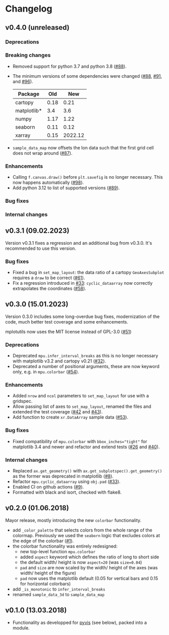 # Changelog

## v0.4.0 (unreleased)

### Deprecations

### Breaking changes

- Removed support for python 3.7 and python 3.8 ([#88](https://github.com/mathause/mplotutils/pull/88)).
- The minimum versions of some dependencies were changed ([#88](https://github.com/mathause/mplotutils/pull/88), [#91](https://github.com/mathause/mplotutils/pull/91), and [#96](https://github.com/mathause/mplotutils/pull/96)).

  | Package      | Old   | New     |
  | ------------ | ----- | -----   |
  | cartopy      | 0.18  | 0.21    |
  | matplotlib*  | 3.4   | 3.6     |
  | numpy        | 1.17  | 1.22    |
  | seaborn      | 0.11  | 0.12    |
  | xarray       | 0.15  | 2022.12 |


- `sample_data_map` now offsets the lon data such that the first grid cell does not wrap
  around ([#87](https://github.com/mathause/mplotutils/pull/87)).

### Enhancements

- Calling `f.canvas.draw()` before `plt.savefig` is no longer necessary. This now happens
  automatically ([#98](https://github.com/mathause/mplotutils/pull/98)).
- Add python 3.12 to list of supported versions ([#89](https://github.com/mathause/mplotutils/pull/89)).

### Bug fixes

### Internal changes


## v0.3.1 (09.02.2023)

Version v0.3.1 fixes a regression and an additional bug from v0.3.0. It's recommended to use this version.

### Bug fixes

- Fixed a bug in `set_map_layout`: the data ratio of a cartopy `GeoAxesSubplot` requires
  a `draw` to be correct ([#61](https://github.com/mathause/mplotutils/pull/61)).
- Fix a regression introduced in [#33](https://github.com/mathause/mplotutils/pull/33):
  `cyclic_dataarray` now correctly extrapolates the coordinates
  ([#58](https://github.com/mathause/mplotutils/pull/58)).


## v0.3.0 (15.01.2023)

Version 0.3.0 includes some long-overdue bug fixes, modernization of the code, much better
test coverage and some enhancements.

mplotutils now uses the MIT license instead of GPL-3.0 ([#51](https://github.com/mathause/mplotutils/pull/51))

### Deprecations

 * Deprecated `mpu.infer_interval_breaks` as this is no longer necessary with matplotlib v3.2
   and cartopy v0.21 ([#32](https://github.com/mathause/mplotutils/pull/32)).
 * Deprecated a number of positional arguments, these are now keyword only, e.g. in
   `mpu.colorbar` ([#54](https://github.com/mathause/mplotutils/pull/54)).

### Enhancements

 * Added ``nrow`` and ``ncol`` parameters to ``set_map_layout`` for use with a
   gridspec.
 * Allow passing list of axes to ``set_map_layout``, renamed the files and extended
   the test coverage ([#42](https://github.com/mathause/mplotutils/pull/42)
   and [#43](https://github.com/mathause/mplotutils/pull/43)).
 * Add function to create `xr.DataArray` sample data ([#53](https://github.com/mathause/mplotutils/pull/53)).

### Bug fixes

 * Fixed compatibility of `mpu.colorbar` with `bbox_inches="tight"` for matplotlib 3.4 and
   newer and refactor and extend tests ([#26](https://github.com/mathause/mplotutils/pull/26)
   and [#40](https://github.com/mathause/mplotutils/pull/40)).

### Internal changes

 * Replaced `ax.get_geometry()` with `ax.get_subplotspec().get_geometry()`
   as the former was deprecated in matplotlib ([#8](https://github.com/mathause/mplotutils/pull/8)).
 * Refactor `mpu.cyclic_dataarray` using `obj.pad` ([#33](https://github.com/mathause/mplotutils/pull/33)).
 * Enabled CI on github actions ([#9](https://github.com/mathause/mplotutils/pull/9)).
 * Formatted with black and isort, checked with flake8.

## v0.2.0 (01.06.2018)

Mayor release, mostly introducing the new `colorbar` functionality.

 * add `_color_palette` that selects colors from the whole range of the colormap. Previously
   we used the `seaborn` logic that excludes colors at the edge of the colorbar
   ([#1](https://github.com/mathause/mplotutils/issues/1)).
 * the colorbar functionality was entirely redesigned:
   * new top-level function `mpu.colorbar`
   * added `aspect` keyword which defines the ratio of long to short side
   * the default width/ height is now `aspect=20` (was `size=0.04`)
   * `pad` and `size` are now scaled by the width/ height of the axes (was width/ height of the figure)
   * `pad` now uses the matplotlib default (0.05 for vertical bars and 0.15 for horizontal colorbars)
 * add `_is_monotonic` to `infer_interval_breaks`
 * renamed `sample_data_3d` to `sample_data_map`

## v0.1.0 (13.03.2018)

 * Functionality as developped for [pyvis](https://github.com/C2SM/pyvis/) (see below), packed into a module.
